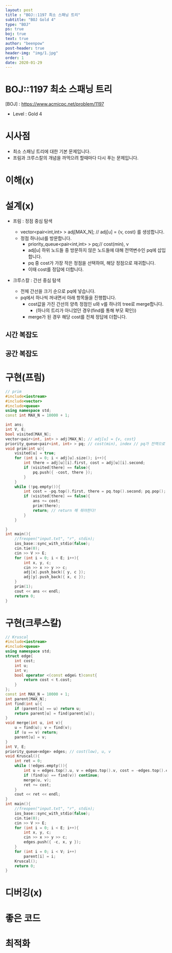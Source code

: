 ```yaml
---
layout: post
title : "BOJ::1197 최소 스패닝 트리"
subtitle: "BOJ Gold 4"
type: "BOJ"
ps: true
boj: true
text: true
author: "beenpow"
post-header: true
header-img: "img/1.jpg"
order: 1
date: 2020-01-29
---
```


# BOJ::1197 최소 스패닝 트리
[BOJ] : <https://www.acmicpc.net/problem/1197>
- Level : Gold 4

# 시사점
- 최소 스패닝 트리에 대한 기본 문제입니다.
- 프림과 크루스칼의 개념을 까먹으려 할때마다 다시 푸는 문제입니다.

# 이해(x)

# 설계(x)

- 프림 : 정점 중심 탐색
  - vector<pair<int,int> > adj[MAX_N]; // adj[u] = {v, cost} 를 생성합니다.
  - 정점 하나(u)를 방문합니다.
    - priority_queue<pair<int,int> > pq;// cost(min), v
    - adj[u] 하위 노드들 중 방문하지 않은 노드들에 대해 전역변수인 pq에 삽입합니다.
    - pq 중 cost가 가장 작은 정점을 선택하여, 해당 정점으로 재귀합니다.
    - 이때 cost를 정답에 더합니다.

- 크루스칼 : 간선 중심 탐색
  - 전체 간선을 크기 순으로 pq에 넣습니다.
  - pq에서 하나씩 꺼내면서 아래 항목들을 진행합니다.
    - cost값을 가진 간선의 양측 정점인 u와 v를 하나의 tree로 merge합니다.
      - (하나의 트리가 아니었던 경우(find를 통해 부모 확인))
    - merge가 된 경우 해당 cost를 전체 정답에 더합니다.

## 시간 복잡도

## 공간 복잡도

# 구현(프림)

```cpp
// prim
#include<iostream>
#include<vector>
#include<queue>
using namespace std;
const int MAX_N = 10000 + 1;

int ans;
int V, E;
bool visited[MAX_N];
vector<pair<int, int> > adj[MAX_N]; // adj[u] = {v, cost}
priority_queue<pair<int, int> > pq; // cost(min), index // pq가 전역으로 있다!!
void prim(int u){
    visited[u] = true;
    for (int i = 0; i < adj[u].size(); i++){
        int there = adj[u][i].first, cost = adj[u][i].second;
        if (visited[there] == false){
            pq.push({ -cost, there });
        }
    }
    while (!pq.empty()){
        int cost = -pq.top().first, there = pq.top().second; pq.pop();
        if (visited[there] == false){
            ans += cost;
            prim(there);
            return; // return 해 줘야한다!
        }
    }

}
int main(){
    //freopen("input.txt", "r", stdin);
    ios_base::sync_with_stdio(false);
    cin.tie(0);
    cin >> V >> E;
    for (int i = 0; i < E; i++){
        int x, y, c;
        cin >> x >> y >> c;
        adj[x].push_back({ y, c });
        adj[y].push_back({ x, c });
    }
    prim(1);
    cout << ans << endl;
    return 0;
}
```

# 구현(크루스칼)

```cpp
// Kruscal
#include<iostream>
#include<queue>
using namespace std;
struct edge{
    int cost;
    int u;
    int v;
    bool operator <(const edge& t)const{
        return cost < t.cost;
    }
};
const int MAX_N = 10000 + 1;
int parent[MAX_N];
int find(int u){
    if (parent[u] == u) return u;
    return parent[u] = find(parent[u]);
}
void merge(int u, int v){
    u = find(u); v = find(v);
    if (u == v) return;
    parent[u] = v;
}
int V, E;
priority_queue<edge> edges; // cost(low), u, v
void Kruscal(){
    int ret = 0;
    while (!edges.empty()){
        int u = edges.top().u, v = edges.top().v, cost = -edges.top().cost; edges.pop();
        if (find(u) == find(v)) continue;
        merge(u, v);
        ret += cost;
    }
    cout << ret << endl;
}
int main(){
    //freopen("input.txt", "r", stdin);
    ios_base::sync_with_stdio(false);
    cin.tie(0);
    cin >> V >> E;
    for (int i = 0; i < E; i++){
        int x, y, c;
        cin >> x >> y >> c;
        edges.push({ -c, x, y });
    }
    for (int i = 0; i < V; i++)
        parent[i] = i;
    Kruscal();
    return 0;
}
```

# 디버깅(x)

# 좋은 코드

# 최적화
